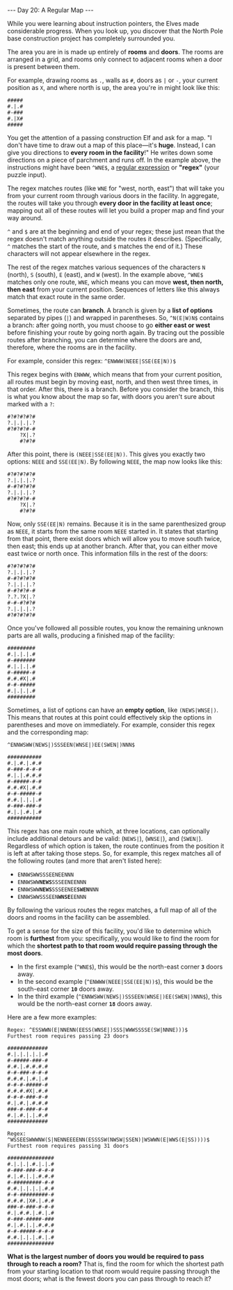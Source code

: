 --- Day 20: A Regular Map ---

While you were learning about instruction pointers, the Elves made
considerable progress. When you look up, you discover that the North Pole
base construction project has completely surrounded you.

The area you are in is made up entirely of **rooms** and **doors**. The rooms are
arranged in a grid, and rooms only connect to adjacent rooms when a door is
present between them.

For example, drawing rooms as `.`, walls as `#`, doors as `|` or `-`, your current
position as `X`, and where north is up, the area you're in might look like
this:
```
#####
#.|.#
#-###
#.|X#
#####
```
You get the attention of a passing construction Elf and ask for a map. "I
don't have time to draw out a map of this place—it's **huge**. Instead, I can
give you directions to **every room in the facility**!" He writes down some
directions on a piece of parchment and runs off. In the example above, the
instructions might have been `^WNE$`, a [regular expression](https://en.wikipedia.org/wiki/Regular_expression) or **"regex"** (your
puzzle input).

The regex matches routes (like `WNE` for "west, north, east") that will take
you from your current room through various doors in the facility. In
aggregate, the routes will take you through **every door in the facility at
least once**; mapping out all of these routes will let you build a proper map
and find your way around.

`^` and `$` are at the beginning and end of your regex; these just mean that
the regex doesn't match anything outside the routes it describes.
(Specifically, `^` matches the start of the route, and `$` matches the end of
it.) These characters will not appear elsewhere in the regex.

The rest of the regex matches various sequences of the characters `N`
(north), `S` (south), `E` (east), and `W` (west). In the example above, `^WNE$`
matches only one route, `WNE`, which means you can move **west, then north,
then east** from your current position. Sequences of letters like this always
match that exact route in the same order.

Sometimes, the route can **branch**. A branch is given by a **list of options**
separated by pipes (`|`) and wrapped in parentheses. So, `^N(E|W)N$` contains a
branch: after going north, you must choose to go **either east or west** before
finishing your route by going north again. By tracing out the possible
routes after branching, you can determine where the doors are and,
therefore, where the rooms are in the facility.

For example, consider this regex: `^ENWWW(NEEE|SSE(EE|N))$`

This regex begins with `ENWWW`, which means that from your current position,
all routes must begin by moving east, north, and then west three times, in
that order. After this, there is a branch. Before you consider the branch,
this is what you know about the map so far, with doors you aren't sure
about marked with a `?`:
```
#?#?#?#?#
?.|.|.|.?
#?#?#?#-#
    ?X|.?
    #?#?#
```
After this point, there is `(NEEE|SSE(EE|N))`. This gives you exactly two
options: `NEEE` and `SSE(EE|N)`. By following `NEEE`, the map now looks like
this:
```
#?#?#?#?#
?.|.|.|.?
#-#?#?#?#
?.|.|.|.?
#?#?#?#-#
    ?X|.?
    #?#?#
```
Now, only `SSE(EE|N)` remains. Because it is in the same parenthesized group
as `NEEE`, it starts from the same room `NEEE` started in. It states that
starting from that point, there exist doors which will allow you to move
south twice, then east; this ends up at another branch. After that, you can
either move east twice or north once. This information fills in the rest of
the doors:
```
#?#?#?#?#
?.|.|.|.?
#-#?#?#?#
?.|.|.|.?
#-#?#?#-#
?.?.?X|.?
#-#-#?#?#
?.|.|.|.?
#?#?#?#?#
```
Once you've followed all possible routes, you know the remaining unknown
parts are all walls, producing a finished map of the facility:
```
#########
#.|.|.|.#
#-#######
#.|.|.|.#
#-#####-#
#.#.#X|.#
#-#-#####
#.|.|.|.#
#########
```
Sometimes, a list of options can have an **empty option**, like `(NEWS|WNSE|)`.
This means that routes at this point could effectively skip the options in
parentheses and move on immediately. For example, consider this regex and
the corresponding map:
```
^ENNWSWW(NEWS|)SSSEEN(WNSE|)EE(SWEN|)NNN$

###########
#.|.#.|.#.#
#-###-#-#-#
#.|.|.#.#.#
#-#####-#-#
#.#.#X|.#.#
#-#-#####-#
#.#.|.|.|.#
#-###-###-#
#.|.|.#.|.#
###########
```
This regex has one main route which, at three locations, can optionally
include additional detours and be valid: (`NEWS|`), (`WNSE|`), and (`SWEN|`).
Regardless of which option is taken, the route continues from the position
it is left at after taking those steps. So, for example, this regex matches
all of the following routes (and more that aren't listed here):

- <code>ENNWSWWSSSEENEENNN</code>
- <code>ENNWSWW<b>NEWS</b>SSSEENEENNN</code>
- <code>ENNWSWW<b>NEWS</b>SSSEENEE<b>SWEN</b>NNN</code>
- <code>ENNWSWWSSSEEN<b>WNSE</b>EENNN</code>

By following the various routes the regex matches, a full map of all of the
doors and rooms in the facility can be assembled.

To get a sense for the size of this facility, you'd like to determine which
room is **furthest** from you: specifically, you would like to find the room
for which the **shortest path to that room would require passing through the
most doors**.

- In the first example (`^WNE$`), this would be the north-east corner **`3`**
doors away.
- In the second example (`^ENWWW(NEEE|SSE(EE|N))$`), this would be the
south-east corner **`10`** doors away.
- In the third example (`^ENNWSWW(NEWS|)SSSEEN(WNSE|)EE(SWEN|)NNN$`), this
would be the north-east corner **`18`** doors away.

Here are a few more examples:
```
Regex: ^ESSWWN(E|NNENN(EESS(WNSE|)SSS|WWWSSSSE(SW|NNNE)))$
Furthest room requires passing 23 doors

#############
#.|.|.|.|.|.#
#-#####-###-#
#.#.|.#.#.#.#
#-#-###-#-#-#
#.#.#.|.#.|.#
#-#-#-#####-#
#.#.#.#X|.#.#
#-#-#-###-#-#
#.|.#.|.#.#.#
###-#-###-#-#
#.|.#.|.|.#.#
#############
```
```
Regex: ^WSSEESWWWNW(S|NENNEEEENN(ESSSSW(NWSW|SSEN)|WSWWN(E|WWS(E|SS))))$
Furthest room requires passing 31 doors

###############
#.|.|.|.#.|.|.#
#-###-###-#-#-#
#.|.#.|.|.#.#.#
#-#########-#-#
#.#.|.|.|.|.#.#
#-#-#########-#
#.#.#.|X#.|.#.#
###-#-###-#-#-#
#.|.#.#.|.#.|.#
#-###-#####-###
#.|.#.|.|.#.#.#
#-#-#####-#-#-#
#.#.|.|.|.#.|.#
###############
```
**What is the largest number of doors you would be required to pass through
to reach a room?** That is, find the room for which the shortest path from
your starting location to that room would require passing through the most
doors; what is the fewest doors you can pass through to reach it?
